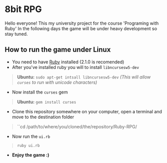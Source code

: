 8bit RPG
==========
Hello everyone! This my university project for the course 'Programing with Ruby' In the following days the game will be under heavy development so stay tuned.

How to run the game under Linux
----------

* You need to have [Ruby](https://www.ruby-lang.org/) installed (2.1.0 is recomended)
* After you've installed ruby you will to install ``libncursesw5-dev``

> **Ubuntu:** ``sudo apt-get intsall libncursesw5-dev`` *(This will allow ``curses`` to run with unicode characters)*

* Now install the ``curses`` gem

> **Ubuntu:** ``gem install curses``

* Clone this repository somewhere on your computer, open a terminal and move to the destination folder

> ``cd /path/to/where/you/cloned/the/repository/Ruby-RPG/

* Now run the ``ui.rb``

> ``ruby ui.rb``

* **Enjoy the game :)**
